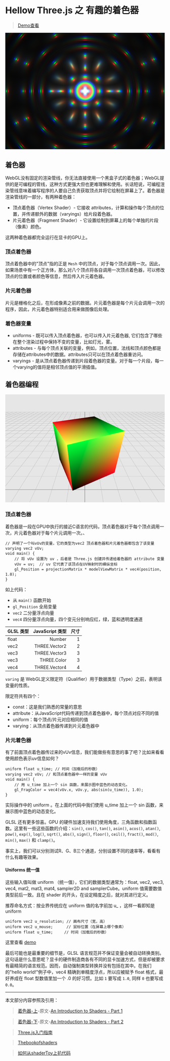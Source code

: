 # Hellow Three.js 之 有趣的着色器

> [Demo查看](http://codeffe.com/demo/hello-threejs/hello-shader-pro.html)

![hello-shader-pro](./images/hello-shader-pro.png)

## 着色器

WebGL没有固定的渲染管线，你无法直接使用一个黑盒子式的着色器；WebGL提供的是可编程的管线，这种方式更强大但也更难理解和使用。长话短说，可编程渲染管线意味着编写程序的人要自己负责获取顶点并将它绘制在屏幕上了。着色器是渲染管线的一部分，有两种着色器：

- 顶点着色器（Vertex Shader）- 它接收 attributes，计算和操作每个顶点的位置，并传递额外的数据（varyings）给片段着色器。
- 片元着色器（Fragment Shader）- 它设置绘制到屏幕上的每个单独的片段（像素）颜色。

这两种着色器都完全运行在显卡的GPU上。

### 顶点着色器

顶点着色器中的"顶点"指的正是 `Mesh` 中的顶点，对于每个顶点调用一次。因此，如果场景中有一个正方体，那么对八个顶点将各自调用一次顶点着色器，可以修改顶点的位置或者颜色等信息，然后传入片元着色器。

### 片元着色器

片元是栅格化之后，在形成像素之前的数据。片元着色器是每个片元会调用一次的程序，因此，片元着色器特别适合用来做图像后处理。

### 着色器变量

- uniforms - 既可以传入顶点着色器，也可以传入片元着色器, 它们包含了哪些在整个渲染过程中保持不变的变量，比如灯光，雾。
- attributes - 与每个顶点关联的变量，例如，顶点位置，法线和顶点颜色都是存储在attributes中的数据。attributes只可以在顶点着色器重访问。
- varyings - 是从顶点着色器传递到片段着色器的变量。对于每一个片段，每一个varying的值将是相邻顶点值的平滑插值。

## 着色器编程

![hello-shader-1](./images/hello-shader-1.png)

### 顶点着色器

着色器是一段在GPU中执行的接近C语言的代码，顶点着色器对于每个顶点调用一次，片元着色器对于每个片元调用一次。、

```
// 声明了一个叫vUv的变量，它的类型为vec2 顶点着色器和片元着色器都包含了该变量
varying vec2 vUv;
void main() {
    // 将 vUv 设置为 uv ，后者是 Three.js 创建并传递给着色器的 attribute 变量    
    vUv = uv;  // uv 它代表了该顶点在UV映射时的横纵坐标
    gl_Position = projectionMatrix * modelViewMatrix * vec4(position, 1.0);
}
```

如上代码：

- 从 `main()` 函数开始
- `gl_Position` 全局变量
- `vec2` 二分量浮点向量
- `vec4` 四分量浮点向量，四个变元分别响应红，绿，蓝和透明度通道

GLSL 类型 | JavaScript 类型 | 尺寸
:------ | ------------: | -:
float   |        Number |  1
vec2    | THREE.Vector2 |  2
vec3    | THREE.Vector3 |  3
vec3    |   THREE.Color |  3
vec4    | THREE.Vector4 |  4

`varing` 是 WebGL定义限定符（Qualifier）用于数据类型（Type）之前，表明该变量的性质。

限定符共有四个：

- const：这是我们熟悉的常量的意思
- attribute：从JavaScript代码传递到顶点着色器中，每个顶点对应不同的值
- uniform：每个顶点/片元对应相同的值
- varying：从顶点着色器传递到片元着色器中

### 片元着色器

有了前面顶点着色器传过来的vUv信息，我们能做些有意思的事了吧？比如来看看使用颜色表示uv信息如何？

```
uniform float u_time; // 时间（加载后的秒数）
varying vec2 vUv; // 和顶点着色器中一样的变量 vUv
void main() {
    // 用 u_time 加上一个 sin 函数，来展示图中蓝色的动态变化。
    gl_FragColor = vec4(vUv.x, vUv.y, abs(sin(u_time)), 1.0);
}
```

实际操作中的 uniform 。在上面的代码中我们使用 u_time 加上一个 sin 函数，来展示图中蓝色的动态变化。

GLSL 还有更多惊喜。GPU 的硬件加速支持我们使用角度，三角函数和指数函数。这里有一些这些函数的介绍：`sin()`, `cos()`, `tan()`, `asin()`, `acos()`, `atan()`, `pow()`, `exp()`, `log()`, `sqrt()`, `abs()`, `sign()`, `floor()`, `ceil()`, `fract()`, `mod()`, `min()`, `max()` 和 `clamp()`。

事实上，我们可以分别测试R、G、B三个通道，分别设置不同的速率等，看看有什么有趣等效果。

#### Uniforms 统一值

这些输入值叫做 uniform （统一值），它们的数据类型通常为：float, vec2, vec3, vec4, mat2, mat3, mat4, sampler2D and samplerCube。uniform 值需要数值类型前后一致。且在 shader 的开头，在设定精度之后，就对其进行定义。

推荐命名方式：按业界传统应在 uniform 值的名字前加 u_ ，这样一看即知是 uniform

```
uniform vec2 u_resolution; // 画布尺寸（宽，高）
uniform vec2 u_mouse;      // 鼠标位置（在屏幕上哪个像素）
uniform float u_time;     // 时间（加载后的秒数）
```

这里查看 [demo](http://codeffe.com/demo/hello-threejs/hello-shader-1.html)

最后可能也是最重要的细节是，GLSL 语言规范并不保证变量会被自动转换类别。这句话是什么意思呢？显卡的硬件制造商各有不同的显卡加速方式，但是却被要求有最精简的语言规范。因而，自动强制类型转换并没有包括在其中。在我们的"hello world!"例子中，vec4 精确到单精度浮点，所以应被赋予 float 格式，最好养成在 float 型数值里加一个 .0 的好习惯。比如 `1` 要写成 `1.0`, 同样 `0` 也要写成 `0.0`。

--------------------------------------------------------------------------------

本文部分内容参照及引用：

> [着色器-上](http://www.cnblogs.com/yiyezhai/archive/2013/01/21/2864358.html)-原文-[An Introduction to Shaders - Part 1](https://aerotwist.com/tutorials/an-introduction-to-shaders-part-1/)

> [着色器-下](http://www.cnblogs.com/yiyezhai/archive/2013/01/22/2865249.html)-原文-[An Introduction to Shaders - Part 2](https://aerotwist.com/tutorials/an-introduction-to-shaders-part-2/)

> [Three.js入门指南](http://www.ituring.com.cn/book/1272)

> [Thebookofshaders](https://thebookofshaders.com/01/?lan=ch)

> [如何从shaderToy上扒代码](https://zhuanlan.zhihu.com/p/34044609)
